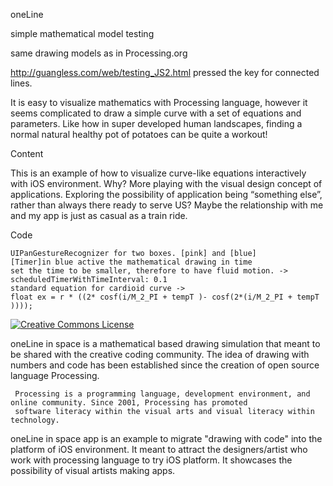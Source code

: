 oneLine

simple mathematical model testing

same drawing models as in Processing.org

<a>http://guangless.com/web/testing_JS2.html </a> pressed the key for connected lines.

It is easy to visualize mathematics with Processing language, however it seems complicated to draw a simple curve with a set of equations and parameters. Like how in super developed human landscapes, finding a normal natural healthy pot of potatoes can be quite a workout! 

Content

This is an example of how to visualize curve-like equations interactively with iOS environment. 
Why? 
More playing with the visual design concept of applications. 
Exploring the possibility of application being “something else”, rather than always there ready to serve US? Maybe the relationship with me and my app is just as casual as a train ride. 

Code

    UIPanGestureRecognizer for two boxes. [pink] and [blue]
    [Timer]in blue active the mathematical drawing in time
    set the time to be smaller, therefore to have fluid motion. -> scheduledTimerWithTimeInterval: 0.1 
    standard equation for cardioid curve -> 
    float ex = r * ((2* cosf(i/M_2_PI + tempT )- cosf(2*(i/M_2_PI + tempT ))));
  
  
<a rel="license" href="http://creativecommons.org/licenses/by-nc/4.0/"><img alt="Creative Commons License" style="border-width:0" src="https://i.creativecommons.org/l/by-nc/4.0/88x31.png" /></a>

  


oneLine in space is a mathematical based drawing simulation that meant to be shared with the creative coding community. The idea of drawing with numbers and code has been established since the creation of open source language Processing.

     Processing is a programming language, development environment, and online community. Since 2001, Processing has promoted 
     software literacy within the visual arts and visual literacy within technology.

oneLine in space app is an example to migrate "drawing with code" into the platform of iOS environment. It meant to attract the designers/artist who work with processing language to try iOS platform. It showcases the possibility of visual artists making apps.
  
  
  
  
